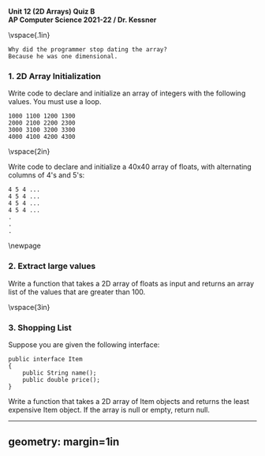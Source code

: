 __Unit 12 (2D Arrays) Quiz B__  
__AP Computer Science 2021-22 / Dr. Kessner__   

\vspace{.1in}

```
Why did the programmer stop dating the array?
Because he was one dimensional.
```

### 1. 2D Array Initialization

Write code to declare and initialize an array of integers with the following
values.  You must use a loop.

```
1000 1100 1200 1300
2000 2100 2200 2300
3000 3100 3200 3300
4000 4100 4200 4300
```

\vspace{2in}

Write code to declare and initialize a 40x40 array of floats, with alternating
columns of 4's and 5's:

```
4 5 4 ...
4 5 4 ...
4 5 4 ...
4 5 4 ...
.
.
.
```

\newpage


### 2. Extract large values

Write a function that takes a 2D array of floats as input and returns
an array list of the values that are greater than 100.

\vspace{3in}


### 3. Shopping List

Suppose you are given the following interface:

```
public interface Item
{
    public String name();
    public double price();
}
```

Write a function that takes a 2D array of Item objects and returns the least
expensive Item object.  If the array is null or empty, return null.



---
geometry: margin=1in
---



